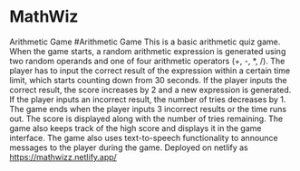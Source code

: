 # MathWiz
Arithmetic Game
#Arithmetic Game This is a basic arithmetic quiz game. When the game starts, a random arithmetic expression is generated using two random operands and one of four arithmetic operators (+, -, *, /). The player has to input the correct result of the expression within a certain time limit, which starts counting down from 30 seconds. If the player inputs the correct result, the score increases by 2 and a new expression is generated. If the player inputs an incorrect result, the number of tries decreases by 1. The game ends when the player inputs 3 incorrect results or the time runs out. The score is displayed along with the number of tries remaining. The game also keeps track of the high score and displays it in the game interface. The game also uses text-to-speech functionality to announce messages to the player during the game. Deployed on netlify as https://mathwizz.netlify.app/
